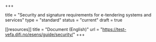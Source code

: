 +++

title = "Security and signature requirements for e-tendering systems and services"
type = "standard"
status = "current"
draft = true

[[resources]]
title = "Document (English)"
url = "https://test-vefa.difi.no/esens/guide/security/"
+++
